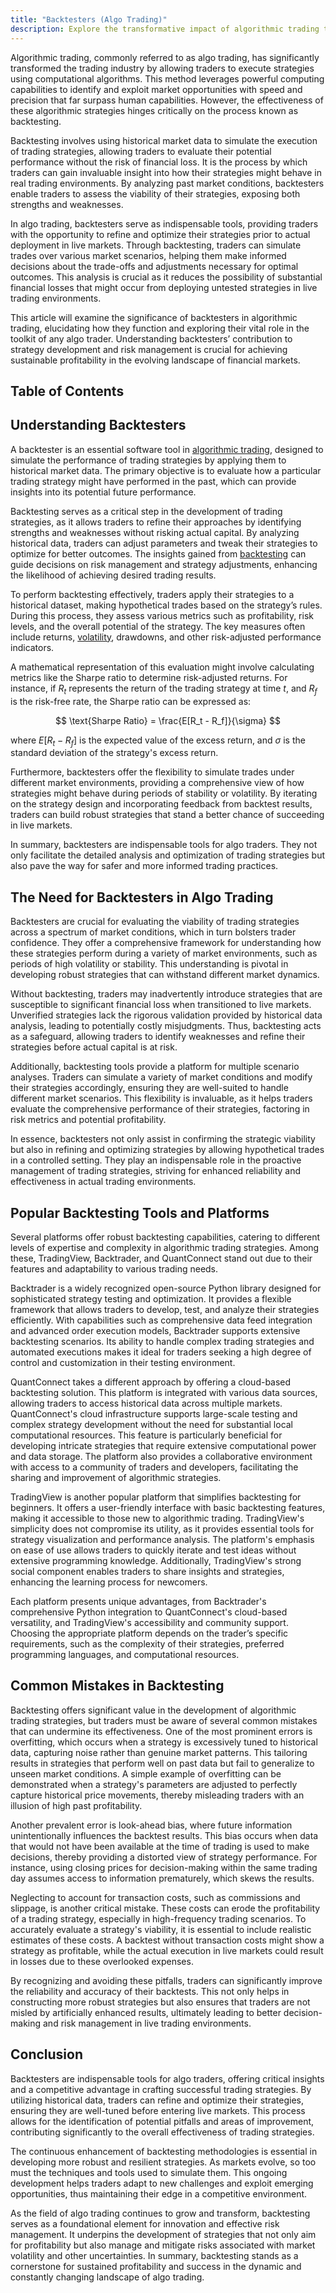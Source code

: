 ```yaml
---
title: "Backtesters (Algo Trading)"
description: Explore the transformative impact of algorithmic trading through backtesting, a vital process that simulates trading strategies with historical market data to evaluate potential performance. Discover how backtesters provide crucial insights, optimize strategies, and reduce financial risk, making them indispensable tools for traders aiming for sustainable profitability in dynamic markets.
---
```






Algorithmic trading, commonly referred to as algo trading, has significantly transformed the trading industry by allowing traders to execute strategies using computational algorithms. This method leverages powerful computing capabilities to identify and exploit market opportunities with speed and precision that far surpass human capabilities. However, the effectiveness of these algorithmic strategies hinges critically on the process known as backtesting.

Backtesting involves using historical market data to simulate the execution of trading strategies, allowing traders to evaluate their potential performance without the risk of financial loss. It is the process by which traders can gain invaluable insight into how their strategies might behave in real trading environments. By analyzing past market conditions, backtesters enable traders to assess the viability of their strategies, exposing both strengths and weaknesses.

In algo trading, backtesters serve as indispensable tools, providing traders with the opportunity to refine and optimize their strategies prior to actual deployment in live markets. Through backtesting, traders can simulate trades over various market scenarios, helping them make informed decisions about the trade-offs and adjustments necessary for optimal outcomes. This analysis is crucial as it reduces the possibility of substantial financial losses that might occur from deploying untested strategies in live trading environments.

This article will examine the significance of backtesters in algorithmic trading, elucidating how they function and exploring their vital role in the toolkit of any algo trader. Understanding backtesters’ contribution to strategy development and risk management is crucial for achieving sustainable profitability in the evolving landscape of financial markets.


## Table of Contents

## Understanding Backtesters

A backtester is an essential software tool in [algorithmic trading](/wiki/algorithmic-trading), designed to simulate the performance of trading strategies by applying them to historical market data. The primary objective is to evaluate how a particular trading strategy might have performed in the past, which can provide insights into its potential future performance. 

Backtesting serves as a critical step in the development of trading strategies, as it allows traders to refine their approaches by identifying strengths and weaknesses without risking actual capital. By analyzing historical data, traders can adjust parameters and tweak their strategies to optimize for better outcomes. The insights gained from [backtesting](/wiki/backtesting) can guide decisions on risk management and strategy adjustments, enhancing the likelihood of achieving desired trading results.

To perform backtesting effectively, traders apply their strategies to a historical dataset, making hypothetical trades based on the strategy’s rules. During this process, they assess various metrics such as profitability, risk levels, and the overall potential of the strategy. The key measures often include returns, [volatility](/wiki/volatility-trading-strategies), drawdowns, and other risk-adjusted performance indicators.

A mathematical representation of this evaluation might involve calculating metrics like the Sharpe ratio to determine risk-adjusted returns. For instance, if $R_t$ represents the return of the trading strategy at time $t$, and $R_f$ is the risk-free rate, the Sharpe ratio can be expressed as:

$$
\text{Sharpe Ratio} = \frac{E[R_t - R_f]}{\sigma}
$$

where $E[R_t - R_f]$ is the expected value of the excess return, and $\sigma$ is the standard deviation of the strategy's excess return.

Furthermore, backtesters offer the flexibility to simulate trades under different market environments, providing a comprehensive view of how strategies might behave during periods of stability or volatility. By iterating on the strategy design and incorporating feedback from backtest results, traders can build robust strategies that stand a better chance of succeeding in live markets.

In summary, backtesters are indispensable tools for algo traders. They not only facilitate the detailed analysis and optimization of trading strategies but also pave the way for safer and more informed trading practices.


## The Need for Backtesters in Algo Trading

Backtesters are crucial for evaluating the viability of trading strategies across a spectrum of market conditions, which in turn bolsters trader confidence. They offer a comprehensive framework for understanding how these strategies perform during a variety of market environments, such as periods of high volatility or stability. This understanding is pivotal in developing robust strategies that can withstand different market dynamics.

Without backtesting, traders may inadvertently introduce strategies that are susceptible to significant financial loss when transitioned to live markets. Unverified strategies lack the rigorous validation provided by historical data analysis, leading to potentially costly misjudgments. Thus, backtesting acts as a safeguard, allowing traders to identify weaknesses and refine their strategies before actual capital is at risk.

Additionally, backtesting tools provide a platform for multiple scenario analyses. Traders can simulate a variety of market conditions and modify their strategies accordingly, ensuring they are well-suited to handle different market scenarios. This flexibility is invaluable, as it helps traders evaluate the comprehensive performance of their strategies, factoring in risk metrics and potential profitability.

In essence, backtesters not only assist in confirming the strategic viability but also in refining and optimizing strategies by allowing hypothetical trades in a controlled setting. They play an indispensable role in the proactive management of trading strategies, striving for enhanced reliability and effectiveness in actual trading environments.


## Popular Backtesting Tools and Platforms

Several platforms offer robust backtesting capabilities, catering to different levels of expertise and complexity in algorithmic trading strategies. Among these, TradingView, Backtrader, and QuantConnect stand out due to their features and adaptability to various trading needs.

Backtrader is a widely recognized open-source Python library designed for sophisticated strategy testing and optimization. It provides a flexible framework that allows traders to develop, test, and analyze their strategies efficiently. With capabilities such as comprehensive data feed integration and advanced order execution models, Backtrader supports extensive backtesting scenarios. Its ability to handle complex trading strategies and automated executions makes it ideal for traders seeking a high degree of control and customization in their testing environment. 

QuantConnect takes a different approach by offering a cloud-based backtesting solution. This platform is integrated with various data sources, allowing traders to access historical data across multiple markets. QuantConnect's cloud infrastructure supports large-scale testing and complex strategy development without the need for substantial local computational resources. This feature is particularly beneficial for developing intricate strategies that require extensive computational power and data storage. The platform also provides a collaborative environment with access to a community of traders and developers, facilitating the sharing and improvement of algorithmic strategies.

TradingView is another popular platform that simplifies backtesting for beginners. It offers a user-friendly interface with basic backtesting features, making it accessible to those new to algorithmic trading. TradingView's simplicity does not compromise its utility, as it provides essential tools for strategy visualization and performance analysis. The platform's emphasis on ease of use allows traders to quickly iterate and test ideas without extensive programming knowledge. Additionally, TradingView's strong social component enables traders to share insights and strategies, enhancing the learning process for newcomers.

Each platform presents unique advantages, from Backtrader's comprehensive Python integration to QuantConnect's cloud-based versatility, and TradingView's accessibility and community support. Choosing the appropriate platform depends on the trader’s specific requirements, such as the complexity of their strategies, preferred programming languages, and computational resources.


## Common Mistakes in Backtesting

Backtesting offers significant value in the development of algorithmic trading strategies, but traders must be aware of several common mistakes that can undermine its effectiveness. One of the most prominent errors is overfitting, which occurs when a strategy is excessively tuned to historical data, capturing noise rather than genuine market patterns. This tailoring results in strategies that perform well on past data but fail to generalize to unseen market conditions. A simple example of overfitting can be demonstrated when a strategy's parameters are adjusted to perfectly capture historical price movements, thereby misleading traders with an illusion of high past profitability.

Another prevalent error is look-ahead bias, where future information unintentionally influences the backtest results. This bias occurs when data that would not have been available at the time of trading is used to make decisions, thereby providing a distorted view of strategy performance. For instance, using closing prices for decision-making within the same trading day assumes access to information prematurely, which skews the results.

Neglecting to account for transaction costs, such as commissions and slippage, is another critical mistake. These costs can erode the profitability of a trading strategy, especially in high-frequency trading scenarios. To accurately evaluate a strategy's viability, it is essential to include realistic estimates of these costs. A backtest without transaction costs might show a strategy as profitable, while the actual execution in live markets could result in losses due to these overlooked expenses.

By recognizing and avoiding these pitfalls, traders can significantly improve the reliability and accuracy of their backtests. This not only helps in constructing more robust strategies but also ensures that traders are not misled by artificially enhanced results, ultimately leading to better decision-making and risk management in live trading environments.


## Conclusion

Backtesters are indispensable tools for algo traders, offering critical insights and a competitive advantage in crafting successful trading strategies. By utilizing historical data, traders can refine and optimize their strategies, ensuring they are well-tuned before entering live markets. This process allows for the identification of potential pitfalls and areas of improvement, contributing significantly to the overall effectiveness of trading strategies.

The continuous enhancement of backtesting methodologies is essential in developing more robust and resilient strategies. As markets evolve, so too must the techniques and tools used to simulate them. This ongoing development helps traders adapt to new challenges and exploit emerging opportunities, thus maintaining their edge in a competitive environment.

As the field of algo trading continues to grow and transform, backtesting serves as a foundational element for innovation and effective risk management. It underpins the development of strategies that not only aim for profitability but also manage and mitigate risks associated with market volatility and other uncertainties. In summary, backtesting stands as a cornerstone for sustained profitability and success in the dynamic and constantly changing landscape of algo trading.


